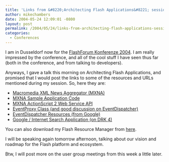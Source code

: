 ```yaml
---
title: 'Links from &#8220;Architecting Flash Applications&#8221; session'
author: mikechambers
date: 2004-05-24 12:09:01 -0800
layout: post
permalink: /2004/05/24/links-from-architecting-flash-applications-session/
categories:
  - Conferences
---
```



I am in Dusseldorf now for the [FlashForum Konferenze 2004][1]. I am really impressed by the conference, and all of the cool stuff I have seen thus far (both in the conference, and from talking to developers). 

Anyways, I gave a talk this morning on Architecting Flash Applications, and promised that I would post the links to some of the resources and URLs mentioned during my session. So, here they are:

*   [Macromedia XML News Aggregator (MXNA)][2]
*   [MXNA Sample Application Code][3]
*   [MXNA ActionScript 2 Web Service API][4]
*   [EventProxy Class (and good discussion on EventDispatcher)][5]
*   [EventDispatcher Resources (from Google)][6]
*   [Google / Internet Search Application (on DRK 4)][7]

You can also download my Flash Resource Manager from [here][8].

I will be speaking again tomorrow afternoon, talking about our vision and roadmap for the Flash platform and ecosystem.

Btw, I will post more on the user group meetings from this week a little later.

 [1]: http://www.flashforum.de/konferenz/
 [2]: http://www.macromedia.com/go/weblogs
 [3]: http://www.macromedia.com/devnet/mx/flash/articles/mxna_sample.html
 [4]: http://www.markme.com/mxna/tools.cfm#a3
 [5]: http://www.markme.com/mesh/archives/004286.cfm
 [6]: http://www.google.com/search?q=flash+EventDispatcher&sourceid=mozilla-search&start=0&start=0&ie=utf-8&oe=utf-8
 [7]: http://www.macromedia.com/software/drk/productinfo/product_overview/volume4/sample_apps.html#internet_search
 [8]: /mesh/archives/004700.cfm